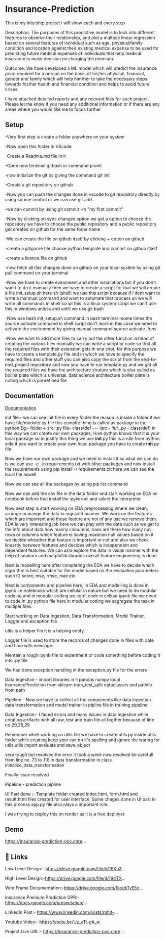
# Insurance-Prediction

This is my intership project I will show each and every step


Description: The purposes of this predictive model is to look into different features to observe their relationship, and plot a multiple linear regression based on several features of individual such as age, physical/family condition and location against their existing medical expense to be used for predicting future medical expenses of individuals that help medical insurance to make decision on charging the premium.

Outcome: We have developed a ML model which will predict the insurance price required for a person on the basis of his/her physical, financial, gender and family which will help him/her to take the necessary steps towards his/her health and financial condition and helps to avoid future crises.

I have attached detailed reports and any relevant files for each project. Please let me know if you need any additional information or if there are any areas where you would like me to focus further
## Setup

-Very first step is create a folder anywhere on your system

-Now open this folder in VScode

-Create a Readme.md file in it

-Open new terminal gitbash or command promt

-now initialize the git by giving the command git init

-Create a git repository on github

-Now you can push the changes done in vscode to git repository 
directly by using source control or we can use git add .

-we can commit by using git commit -m "my first commit"

-Now by clicking on sync changes option we get a option to choose the repository we have to choose the public repository and a public repository get created on github for the same foder name

-We can create the file on github itself by clicking + option on github

-create a gitignore file choose python template and commit on github itself

-create a licence file on github

-now fetch all this changes done on github on your local system by using git pull command on your terminal

-Now we have to create evironment and other installations but if you don't wan t to do it manually then we have to create a script for that we will create a file init_setup.sh here sh (shell) we use this script because if i dont want to write a mannual command and want to automate that process so we will write all commands in shell script this is a linux system script we can't use this in windows unless and untill we use git bash

-Now use bash init_setup.sh command in bash terminal
-some times the source activate command in shell script don't work in this case we need to activate the environment by giving manual command source activate ./env

-Now we want to add more files to carry out the other function instead of creating the various files manually we can write a script or code so that all the required files with their extension gets in one shot, for this purpose we have to create a template.py file and in which we have to specify the required files and other stuff you can also copy the script from the end-to-end_project repository and now you have to run template.py and we get all the required files we have the architecture struture which is also called as boiller plate which is universal, data science architecture boiller plate is noting which is predefined file

## Documentation

[Documentation](https://drive.google.com/drive/folders/1fcR_QdDKEI_yHGfoq2DTTnCnyyq9B8_L?usp=drive_link)

init file:- we can see init file in every folder the reason is inside a folder if we have file/module/.py file this complte thing is called as package in the python Eg:- folder-> src-.py file- class/def --- (src - _init__.py - class/def) in this way we can create our own packages, How python knows that it is your local package so to justify this thing we use __init__.py this is a rule from python side if you want to create your own local package you have to create __init__.py file 

Now we have our own package and we need to install it so what we can do is we can use -e . in requirements.txt with other packages and now install the requirements using pip install -r requirements.txt here we can see the local file aswell

Now we can see all the packages by using pip list command

Now we can add the csv file in the data folder and start working on EDA on notebook before that install the ipykernel and select the interpreter

Now next step is start working on EDA preprocessing where we clean, arrange or mange the data in orgnized manner. We work on the features which are important and those feature are not of any use we remove them. EDA is very interesting job here we can play with the data such as we get to the info about data how manny coloumns, rows are there how many null rows or columns which feature is having maximun null values based on it we decide wheather that feature is important or not and also we cheek lineartiy between features and decides which is independent and dependent features. We can aslo explore the data in visual manner with the help of seaborn and matplotlib libraries overall feature engineering is done.

Next is modelling here after completing the EDA we have to decide which algorithm is best suitable for the model based on the evaluation parameters such r2 score, mse, rmse, mae etc

Next is components and pipeline here, in EDA and modelling is done in ipynb i.e notebooks which are cellular in nature but we need to do modular codeing and in modular coding we can't code in celluar ipynb file we need to code in .py python file here in modular coding we sagregate the task in multiple files.

Start working on Data Ingestion, Data Transformation, Model Trainer, Logger and exception file

utlis is a helper file it is a helping entity.

Logger file is used to store the records of changes done in files with date and time with message.

Mentain a rough ipynb file to experiment or code something before coding it into .py file

We had done exception handling in the exception.py file for the errors

Data ingestion - import libraries in it pandas numpy local InsurancePrediction from sklearn train_test_split dataclasses and pathlib from path

Pipeline:- Now we have to collect all the components like data ingestion data transformation  and model trainer in pipline file in training pipeline

Data Ingestion:- I faced errors and many issues in data ingestion while creating artifacts with all raw, test and train file all togther because of line no 29,38,29

Remember while working on utils file we have to create utils.py inside utils folder while creating keep your eye on it's spelling and ignore the waring for  utils.utils import evaluate and save_object

very tough but resolved the error it took a week now resolved be carefull from line no. 73 to 116 in data transformation in class initialize_data_transformation

Finally issue resolved 

Pipeline:- prediction pipline

UI Part done :- Template folder created index.html, form.html and result.html files created for user interface, Some chages done in UI part in this process app.py file also plays a important role.

I was trying to deploy this on render as it is a free deployer.




## Demo

 https://insurance-prediction-poc.onre...


## 🔗 Links
Low Level Design:- https://drive.google.com/file/d/1BKu3...

High Level Design:-https://drive.google.com/file/d/194TX...

Wire Frame Documentation:-https://drive.google.com/file/d/1yE5c...

Insurance Premium Prediction DPR:-https://docs.google.com/presentation/...

LinkedIn Post:- https://www.linkedin.com/posts/rohit-...

Youtube Video:- https://youtu.be/Uz_eTt-gA_w

Project Live URL:- https://insurance-prediction-poc.onre...

